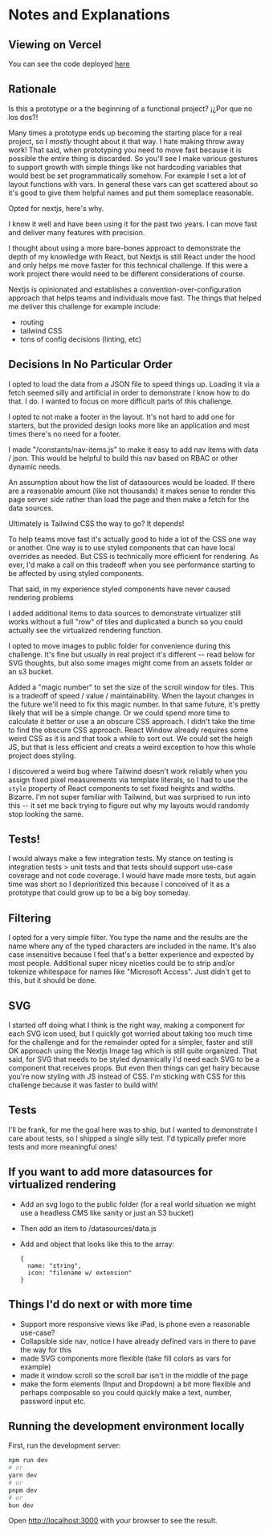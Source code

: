 # Notes and Explanations

## Viewing on Vercel

You can see the code deployed [here](https://jason-gonzales-mdb.vercel.app/)

## Rationale

Is this a prototype or a the beginning of a functional project? ¡¿Por que no los dos?!

Many times a prototype ends up becoming the starting place for a real project, so I _mostly_ thought about it that way. I hate making throw away work! That said, when prototyping you need to move fast because it is possible the entire thing is discarded. So you'll see I make various gestures to support growth with simple things like not hardcoding variables that would best be set programmatically somehow. For example I set a lot of layout functions with vars. In general these vars can get scattered about so it's good to give them helpful names and put them someplace reasonable.

Opted for nextjs, here's why.

I know it well and have been using it for the past two years. I can move fast and deliver many features with precision.

I thought about using a more bare-bones approact to demonstrate the depth of my knowledge with React, but Nextjs is still React under the hood and only
helps me move faster for this technical challenge. If this were a work project there would need to be different considerations of course.

Nextjs is opinionated and establishes a convention-over-configuration approach that helps teams and individuals move fast. The things that helped me deliver this challenge for example include:

- routing
- tailwind CSS
- tons of config decisions (linting, etc)

## Decisions In No Particular Order

I opted to load the data from a JSON file to speed things up. Loading it via a fetch seemed silly and artificial in order to demonstrate I know how to do that. I do. I wanted to focus on more difficult parts of this challenge.

I opted to not make a footer in the layout. It's not hard to add one for starters, but the provided design looks more like an application and most times there's no need for a footer.

I made "/constants/nav-items.js" to make it easy to add nav items with data / json. This would be helpful to build this nav based on RBAC or other dynamic needs.

An assumption about how the list of datasources would be loaded. If there are a reasonable amount (like not thousands) it makes sense to render this page server side rather than load the page and then make a fetch for the data sources.

Ultimately is Tailwind CSS the way to go? It depends!

To help teams move fast it's actually good to hide a lot of the CSS one way or another. One way is to use styled components that can have local overrides as needed.
But CSS is technically more efficient for rendering. As ever, I'd make a call on this tradeoff when you see performance starting to be affected by using styled components.

That said, in my experience styled components have never caused rendering problems

I added additional items to data sources to demonstrate virtualizer still works without a full "row" of tiles and duplicated a bunch so you could actually see the virtualized rendering function.

I opted to move images to public folder for convenience during this challenge. It's fine but usually in real project it's different -- read below for SVG thoughts, but also some images might come from an assets folder or an s3 bucket.

Added a "magic number" to set the size of the scroll window for tiles. This is a tradeoff of speed / value / maintainability. When the layout changes in the future we'll need to fix this magic number. In that same future, it's pretty likely that will be a simple change. Or we could spend more time to calculate it better or use a an obscure CSS approach. I didn't take the time to find the obscure CSS approach. React Window already requires some weird CSS as it is and that took a while to sort out. We could set the heigh JS, but that is less efficient and creats a weird exception to how this whole project does styling.

I discovered a weird bug where Tailwind doesn't work reliably when you assign fixed pixel measurements via template literals, so I had to use the `style` property of React components to set fixed heights and widths. Bizarre. I'm not super familiar with Tailwind, but was surprised to run into this -- it set me back trying to figure out why my layouts would randomly stop looking the same.

## Tests!

I would always make a few integration tests. My stance on testing is integration tests > unit tests and that tests should support use-case coverage and not code coverage. I would have made more tests, but again time was short so I deprioritized this because I conceived of it as a prototype that could grow up to be a big boy someday.

## Filtering

I opted for a very simple filter. You type the name and the results are the name where any of the typed characters are included in the name.
It's also case insensitive because I feel that's a better experience and expected by most people. Additional super nicey niceties could be to strip and/or tokenize whitespace for names like "Microsoft Access". Just didn't get to this, but it should be done.

## SVG

I started off doing what I think is the right way, making a component for each SVG icon used, but I quickly got worried about taking too much time for the challenge and for the remainder opted for a simpler, faster and still OK approach using the Nextjs Image tag which is still quite organized. That said, for SVG that needs to be styled dynamically I'd need each SVG to be a component that receives props. But even then things can get hairy because you're now styling with JS instead of CSS. I'm sticking with CSS for this challenge because it was faster to build with!

## Tests

I'll be frank, for me the goal here was to ship, but I wanted to demonstrate I care about tests, so I shipped a single silly test. I'd typically prefer more tests and more meaningful ones!

## If you want to add more datasources for virtualized rendering

- Add an svg logo to the public folder (for a real world situation we might use a headless CMS like sanity or just an S3 bucket)
- Then add an item to /datasources/data.js
- Add and object that looks like this to the array:

  ```
  {
    name: "string",
    icon: "filename w/ extension"
  }

  ```

## Things I'd do next or with more time

- Support more responsive views like iPad, is phone even a reasonable use-case?
- Collapsible side nav, notice I have already defined vars in there to pave the way for this
- made SVG components more flexible (take fill colors as vars for example)
- made it window scroll so the scroll bar isn't in the middle of the page
- make the form elements (Input and Dropdown) a bit more flexible and perhaps composable so you could quickly make a text, number, password input etc.

## Running the development environment locally

First, run the development server:

```bash
npm run dev
# or
yarn dev
# or
pnpm dev
# or
bun dev
```

Open [http://localhost:3000](http://localhost:3000) with your browser to see the result.
